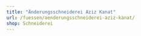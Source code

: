 ```yaml
---
title: "Änderungsschneiderei Aziz Kanat"
url: /fuessen/aenderungsschneiderei-aziz-kanat/
shop: Schneiderei
---
```

